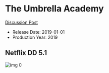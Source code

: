 # The Umbrella Academy

[Discussion Post](https://www.avsforum.com/threads/bass-eq-for-filtered-movies.2995212/post-57617498)

* Release Date: 2019-01-01
* Production Year: 2019

## Netflix DD 5.1

![img 0](https://i.imgur.com/CfY29RS.jpg)

